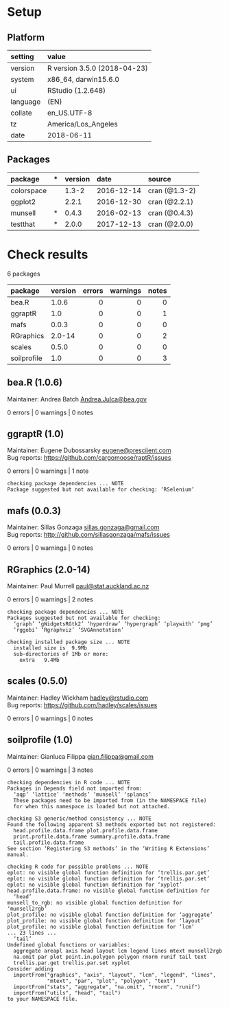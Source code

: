 # Setup

## Platform

|setting  |value                        |
|:--------|:----------------------------|
|version  |R version 3.5.0 (2018-04-23) |
|system   |x86_64, darwin15.6.0         |
|ui       |RStudio (1.2.648)            |
|language |(EN)                         |
|collate  |en_US.UTF-8                  |
|tz       |America/Los_Angeles          |
|date     |2018-06-11                   |

## Packages

|package    |*  |version |date       |source        |
|:----------|:--|:-------|:----------|:-------------|
|colorspace |   |1.3-2   |2016-12-14 |cran (@1.3-2) |
|ggplot2    |   |2.2.1   |2016-12-30 |cran (@2.2.1) |
|munsell    |*  |0.4.3   |2016-02-13 |cran (@0.4.3) |
|testthat   |*  |2.0.0   |2017-12-13 |cran (@2.0.0) |

# Check results

6 packages

|package     |version | errors| warnings| notes|
|:-----------|:-------|------:|--------:|-----:|
|bea.R       |1.0.6   |      0|        0|     0|
|ggraptR     |1.0     |      0|        0|     1|
|mafs        |0.0.3   |      0|        0|     0|
|RGraphics   |2.0-14  |      0|        0|     2|
|scales      |0.5.0   |      0|        0|     0|
|soilprofile |1.0     |      0|        0|     3|

## bea.R (1.0.6)
Maintainer: Andrea Batch <Andrea.Julca@bea.gov>

0 errors | 0 warnings | 0 notes

## ggraptR (1.0)
Maintainer: Eugene Dubossarsky <eugene@presciient.com>  
Bug reports: https://github.com/cargomoose/raptR/issues

0 errors | 0 warnings | 1 note 

```
checking package dependencies ... NOTE
Package suggested but not available for checking: ‘RSelenium’
```

## mafs (0.0.3)
Maintainer: Sillas Gonzaga <sillas.gonzaga@gmail.com>  
Bug reports: http://github.com/sillasgonzaga/mafs/issues

0 errors | 0 warnings | 0 notes

## RGraphics (2.0-14)
Maintainer: Paul Murrell <paul@stat.auckland.ac.nz>

0 errors | 0 warnings | 2 notes

```
checking package dependencies ... NOTE
Packages suggested but not available for checking:
  ‘graph’ ‘gWidgetsRGtk2’ ‘hyperdraw’ ‘hypergraph’ ‘playwith’ ‘pmg’
  ‘rggobi’ ‘Rgraphviz’ ‘SVGAnnotation’

checking installed package size ... NOTE
  installed size is  9.9Mb
  sub-directories of 1Mb or more:
    extra   9.4Mb
```

## scales (0.5.0)
Maintainer: Hadley Wickham <hadley@rstudio.com>  
Bug reports: https://github.com/hadley/scales/issues

0 errors | 0 warnings | 0 notes

## soilprofile (1.0)
Maintainer: Gianluca Filippa <gian.filippa@gmail.com>

0 errors | 0 warnings | 3 notes

```
checking dependencies in R code ... NOTE
Packages in Depends field not imported from:
  ‘aqp’ ‘lattice’ ‘methods’ ‘munsell’ ‘splancs’
  These packages need to be imported from (in the NAMESPACE file)
  for when this namespace is loaded but not attached.

checking S3 generic/method consistency ... NOTE
Found the following apparent S3 methods exported but not registered:
  head.profile.data.frame plot.profile.data.frame
  print.profile.data.frame summary.profile.data.frame
  tail.profile.data.frame
See section ‘Registering S3 methods’ in the ‘Writing R Extensions’
manual.

checking R code for possible problems ... NOTE
eplot: no visible global function definition for ‘trellis.par.get’
eplot: no visible global function definition for ‘trellis.par.set’
eplot: no visible global function definition for ‘xyplot’
head.profile.data.frame: no visible global function definition for
  ‘head’
munsell_to_rgb: no visible global function definition for ‘munsell2rgb’
plot_profile: no visible global function definition for ‘aggregate’
plot_profile: no visible global function definition for ‘layout’
plot_profile: no visible global function definition for ‘lcm’
... 23 lines ...
  ‘tail’
Undefined global functions or variables:
  aggregate areapl axis head layout lcm legend lines mtext munsell2rgb
  na.omit par plot point.in.polygon polygon rnorm runif tail text
  trellis.par.get trellis.par.set xyplot
Consider adding
  importFrom("graphics", "axis", "layout", "lcm", "legend", "lines",
             "mtext", "par", "plot", "polygon", "text")
  importFrom("stats", "aggregate", "na.omit", "rnorm", "runif")
  importFrom("utils", "head", "tail")
to your NAMESPACE file.
```

